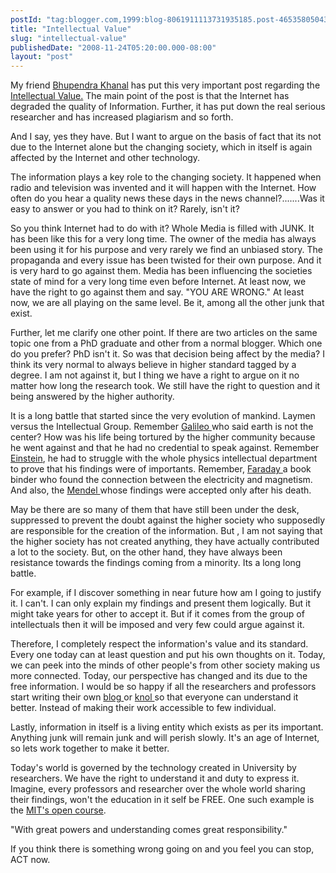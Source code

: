 ```yaml
---
postId: "tag:blogger.com,1999:blog-8061911113731935185.post-4653580504367060461"
title: "Intellectual Value"
slug: "intellectual-value"
publishedDate: "2008-11-24T05:20:00.000-08:00"
layout: "post"
---
```


My friend [Bhupendra
Khanal](http://www.blogger.com/profile/11979831334460992121) has put this very
important post regarding the [Intellectual
Value.](http://analyticsbhups.blogspot.com/) The main point of the post is
that the Internet has degraded the quality of Information. Further, it has put
down the real serious researcher and has increased plagiarism and so forth.  

  

And I say, yes they have. But I want to argue on the basis of fact that its
not due to the Internet alone but the changing society, which in itself is
again affected by the Internet and other technology.

  

The information plays a key role to the changing society. It happened when
radio and television was invented and it will happen with the Internet. How
often do you hear a quality news these days in the news channel?.......Was it
easy to answer or you had to think on it? Rarely, isn't it?

  

So you think Internet had to do with it? Whole Media is filled with JUNK. It
has been like this for a very long time. The owner of the media has always
been using it for his purpose and very rarely we find an unbiased story. The
propaganda and every issue has been twisted for their own purpose. And it is
very hard to go against them. Media has been influencing the societies state
of mind for a very long time even before Internet. At least now, we have the
right to go against them and say. "YOU ARE WRONG." At least now, we are all
playing on the same level. Be it, among all the other junk that exist.

  

Further, let me clarify one other point. If there are two articles on the same
topic one from a PhD graduate and other from a normal blogger. Which one do
you prefer? PhD isn't it. So was that decision being affect by the media? I
think its very normal to always believe in higher standard tagged by a degree.
I am not against it, but I thing we have a right to argue on it no matter how
long the research took. We still have the right to question and it being
answered by the higher authority.

  

It is a long battle that started since the very evolution of mankind. Laymen
versus the Intellectual Group. Remember [Galileo
](http://en.wikipedia.org/wiki/Galileo_Galilei)who said earth is not the
center? How was his life being tortured by the higher community because he
went against and that he had no credential to speak against. Remember
[Einstein](http://en.wikipedia.org/wiki/Albert_Einstein), he had to struggle
with the whole physics intellectual department to prove that his findings were
of importants. Remember, [Faraday
](http://en.wikipedia.org/wiki/Michael_Faraday)a book binder who found the
connection between the electricity and magnetism. And also, the [Mendel
](http://en.wikipedia.org/wiki/Gregor_Mendel)whose findings were accepted only
after his death.

  

May be there are so many of them that have still been under the desk,
suppressed to prevent the doubt against the higher society who supposedly are
responsible for the creation of the information. But , I am not saying that
the higher society has not created anything, they have actually contributed a
lot to the society. But, on the other hand, they have always been resistance
towards the findings coming from a minority. Its a long long battle.

  

For example, if I discover something in near future how am I going to justify
it. I can't. I can only explain my findings and present them logically. But it
might take years for other to accept it. But if it comes from the group of
intellectuals then it will be imposed and very few could argue against it.

  

Therefore, I completely respect the information's value and its standard.
Every one today can at least question and put his own thoughts on it. Today,
we can peek into the minds of other people's from other society making us more
connected. Today, our perspective has changed and its due to the free
information. I would be so happy if all the researchers and professors start
writing their own [blog ](http://en.wikipedia.org/wiki/Blog)or [knol
](http://en.wikipedia.org/wiki/Knol)so that everyone can understand it better.
Instead of making their work accessible to few individual.

  

Lastly, information in itself is a living entity which exists as per its
important. Anything junk will remain junk and will perish slowly. It's an age
of Internet, so lets work together to make it better.

  

Today's world is governed by the technology created in University by
researchers. We have the right to understand it and duty to express it.
Imagine, every professors and researcher over the whole world sharing their
findings, won't the education in it self be FREE. One such example is the
[MIT's open course](http://ocw.mit.edu/OcwWeb/web/home/home/index.htm).

  

"With great powers and understanding comes great responsibility."

  

If you think there is something wrong going on and you feel you can stop, ACT
now.

  

  

  

  

